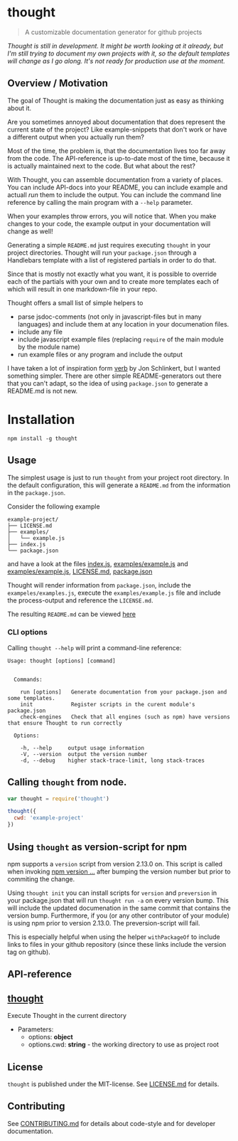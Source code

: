 # thought

> A customizable documentation generator for github projects

*Thought is still in development. It might be worth looking at it already, but I'm still trying to 
document my own projects with it, so the default templates will change as I go along. It's not ready
for production use at the moment.*

## Overview / Motivation

The goal of Thought is making the documentation just as easy as thinking about it.

Are you sometimes annoyed about documentation that does represent the current state of the project? 
Like example-snippets that don't work or have a different output when you actually run them?

Most of the time, the problem is, that the documentation lives too far away from the code. 
The API-reference is up-to-date most of the time, because it is actually maintained next 
to the code. But what about the rest?

With Thought, you can assemble documentation from a variety of places. You can include API-docs into
your README, you can include example and actuall *run* them to include the output. You can include
the command line reference by calling the main program with a `--help` parameter.

When your examples throw errors, you will notice that. When you make changes to your code, 
the example output in your documentation will change as well!

Generating a simple `README.md` just requires executing `thought` in your project directories.
Thought will run your `package.json` through a Handlebars template with a list of registered partials in order to 
do that.

Since that is mostly not exactly what you want, it is possible to override each of the partials with your own 
and to create more templates each of which will result in one markdown-file in your repo.

Thought offers a small list of simple helpers to

* parse jsdoc-comments (not only in javascript-files but in many languages) and include them at any location in 
  your documenation files. 
* include any file
* include javascript example files (replacing `require` of the main module by the module name)
* run example files or any program and include the output
 
I have taken a lot of inspiration form [verb](https://github.com/verbose/verb) by Jon Schlinkert, but I wanted 
something simpler. There are other simple README-generators out there that you can't adapt, so the idea of 
using `package.json` to generate a README.md is not new.





# Installation

```
npm install -g thought
```


## Usage


The simplest usage is just to run `thought` from your project root directory.
In the default configuration, this will generate a `README.md` from the information in the `package.json`.

Consider the following example 

<pre><code>example-project/
├── LICENSE.md
├── examples/
│   └── example.js
├── index.js
└── package.json</code></pre>

and have a look at the files
[index.js](examples/example-project/index.js),
[examples/example.js](examples/example-project/examples/example.js) and
[examples/example.js](examples/example-project/examples/example.js),
[LICENSE.md](examples/example-project/LICENSE.md),
[package.json](examples/example-project/package.json)

Thought will render information from `package.json`, include the `exampeles/examples.js`, 
execute the `examples/example.js` file and include the process-output and reference the `LICENSE.md`.

The resulting `README.md` can be viewed [here](examples/example-project/README.md)


### CLI options

Calling `thought --help` will print a command-line reference:

```
Usage: thought [options] [command]


  Commands:

    run [options]   Generate documentation from your package.json and some templates.
    init            Register scripts in the curent module's package.json
    check-engines   Check that all engines (such as npm) have versions that ensure Thought to run correctly

  Options:

    -h, --help     output usage information
    -V, --version  output the version number
    -d, --debug    higher stack-trace-limit, long stack-traces
```

## Calling `thought` from node.

```js
var thought = require('thought')

thought({
  cwd: 'example-project'
})
```

## Using `thought` as version-script for npm

npm supports a `version` script from version 2.13.0 on. This script
is called when invoking [npm version ...](https://docs.npmjs.com/cli/version)
after bumping the version number but prior to commiting the change.

Using `thought init` you can install scripts for `version` and `preversion` in your package.json 
that will run `thought run -a` on every version bump. This will include the updated documenation
in the same commit that contains the version bump. Furthermore, if you (or any other contributor 
of your module) is using npm prior to version 2.13.0. The preversion-script will fail.

This is especially helpful when using the helper `withPackageOf` to include links to files
in your github repository (since these links include the version tag on github).


##  API-reference

## [thought](https://github.com/nknapp/thought/blob/master/index.js#L21)

Execute Thought in the current directory

* Parameters:
  * options: **object**     
  * options.cwd: **string** - the working directory to use as project root    




## License

`thought` is published under the MIT-license. 
See [LICENSE.md](LICENSE.md) for details.

## Contributing 

See [CONTRIBUTING.md](CONTRIBUTING.md) for details about code-style and for developer documentation.